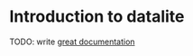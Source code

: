 # Introduction to datalite

TODO: write [great documentation](http://jacobian.org/writing/what-to-write/)
